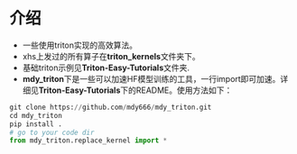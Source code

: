 # 介绍

- 一些使用triton实现的高效算法。
- xhs上发过的所有算子在**triton_kernels**文件夹下。
- 基础triton示例见**Triton-Easy-Tutorials**文件夹.
- **mdy_triton**下是一些可以加速HF模型训练的工具，一行import即可加速。详细见**Triton-Easy-Tutorials**下的README。使用方法如下：
```python
git clone https://github.com/mdy666/mdy_triton.git
cd mdy_triton
pip install .
# go to your code dir
from mdy_triton.replace_kernel import *
```



